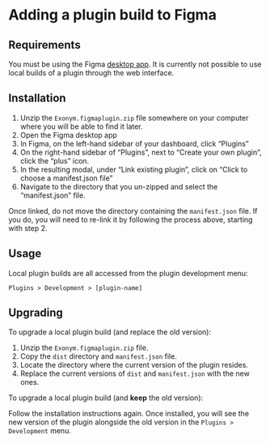 # Adding a plugin build to Figma

## Requirements

You must be using the Figma [desktop app](https://www.figma.com/downloads/). It is currently not possible to use local builds of a plugin through the web interface.

## Installation

1. Unzip the `Exonym.figmaplugin.zip` file somewhere on your computer where you will be able to find it later.
2. Open the Figma desktop app
3. In Figma, on the left-hand sidebar of your dashboard, click “Plugins”
4. On the right-hand sidebar of “Plugins”, next to “Create your own plugin”, click the “plus” icon.
5. In the resulting modal, under “Link existing plugin”, click on “Click to choose a manifest.json file”
6. Navigate to the directory that you un-zipped and select the “manifest.json” file.

Once linked, do not move the directory containing the `manifest.json` file. If you do, you will need to re-link it by following the process above, starting with step 2.

## Usage

Local plugin builds are all accessed from the plugin development menu:

`Plugins > Development > [plugin-name]`

## Upgrading

To upgrade a local plugin build (and replace the old version):

1. Unzip the `Exonym.figmaplugin.zip` file.
2. Copy the `dist` directory and `manifest.json` file.
3. Locate the directory where the current version of the plugin resides.
4. Replace the current versions of `dist` and `manifest.json` with the new ones.

To upgrade a local plugin build (and **keep** the old version):

Follow the installation instructions again. Once installed, you will see the new version of the plugin alongside the old version in the `Plugins > Development` menu.
